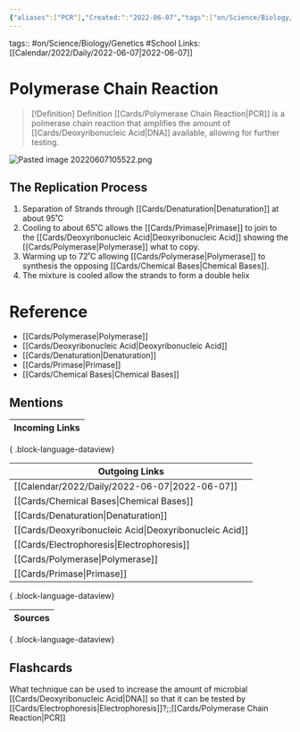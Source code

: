 ```yaml
---
{"aliases":["PCR"],"Created:":"2022-06-07","tags":["on/Science/Biology/Genetics","School","Uni/LFS261","flashcards/LFS261"],"date created":"2022-06-07 Tue","edited":"2023-04-06 Thu","dg-publish":true,"permalink":"/cards/polymerase-chain-reaction/","dgPassFrontmatter":true}
---
```


tags:: #on/Science/Biology/Genetics #School 
Links: [[Calendar/2022/Daily/2022-06-07\|2022-06-07]]

# Polymerase Chain Reaction

> [!Definition] Definition
> [[Cards/Polymerase Chain Reaction\|PCR]] is a polmerase chain reaction that amplifies the amount of [[Cards/Deoxyribonucleic Acid\|DNA]] available, allowing for further testing.

![Pasted image 20220607105522.png](/img/user/Extras/Images/Pasted%20image%2020220607105522.png)

## The Replication Process

1. Separation of Strands through [[Cards/Denaturation\|Denaturation]] at about 95˚C
2. Cooling to about 65˚C allows the [[Cards/Primase\|Primase]] to join to the [[Cards/Deoxyribonucleic Acid\|Deoxyribonucleic Acid]] showing the [[Cards/Polymerase\|Polymerase]] what to copy.
3. Warming up to 72˚C allowing [[Cards/Polymerase\|Polymerase]] to synthesis the opposing [[Cards/Chemical Bases\|Chemical Bases]].
4. The mixture is cooled allow the strands to form a double helix 

# Reference

- [[Cards/Polymerase\|Polymerase]]
- [[Cards/Deoxyribonucleic Acid\|Deoxyribonucleic Acid]]
- [[Cards/Denaturation\|Denaturation]]
- [[Cards/Primase\|Primase]]
- [[Cards/Chemical Bases\|Chemical Bases]]

## Mentions

| Incoming Links |
| -------------- |

{ .block-language-dataview}

| Outgoing Links                                            |
| --------------------------------------------------------- |
| [[Calendar/2022/Daily/2022-06-07\|2022-06-07]]         |
| [[Cards/Chemical Bases\|Chemical Bases]]               |
| [[Cards/Denaturation\|Denaturation]]                   |
| [[Cards/Deoxyribonucleic Acid\|Deoxyribonucleic Acid]] |
| [[Cards/Electrophoresis\|Electrophoresis]]             |
| [[Cards/Polymerase\|Polymerase]]                       |
| [[Cards/Primase\|Primase]]                             |

{ .block-language-dataview}

| Sources |
| ------- |

{ .block-language-dataview}

## Flashcards

What technique can be used to increase the amount of microbial [[Cards/Deoxyribonucleic Acid\|DNA]] so that it can be tested by [[Cards/Electrophoresis\|Electrophoresis]]?;;[[Cards/Polymerase Chain Reaction\|PCR]]
<!--SR:!2024-05-23,8,250-->
